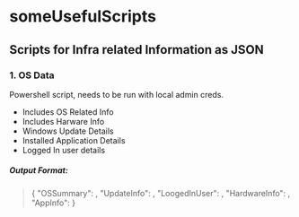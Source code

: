 # someUsefulScripts
## Scripts for Infra related Information as JSON

### 1. OS Data
Powershell script, needs to be run with local admin creds.
- Includes OS Related Info
- Includes Harware Info
- Windows Update Details
- Installed Application Details
- Logged In user details

##### Output Format:
> {
>        "OSSummary": <OS Related Information>,
>        "UpdateInfo": <Windows Update Related Info>,
>        "LoogedInUser": <Logged In user Related Info>,
>        "HardwareInfo": <Hardware Related Info>,
>        "AppInfo": <Installed Hardware Related Info>
>}
